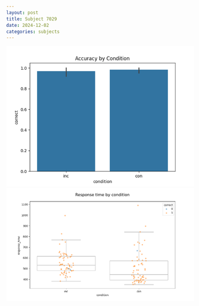 ```yaml
---
layout: post
title: Subject 7029
date: 2024-12-02
categories: subjects
---
```


![](data/7029/run-18/7029_NF_acc.png)
![](data/7029/run-18/7029_NF_rt.png)
